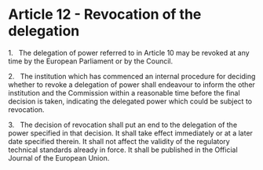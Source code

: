 # Article 12 - Revocation of the delegation


1.   The delegation of power referred to in Article 10 may be revoked at any time by the European Parliament or by the Council.

2.   The institution which has commenced an internal procedure for deciding whether to revoke a delegation of power shall endeavour to inform the other institution and the Commission within a reasonable time before the final decision is taken, indicating the delegated power which could be subject to revocation.

3.   The decision of revocation shall put an end to the delegation of the power specified in that decision. It shall take effect immediately or at a later date specified therein. It shall not affect the validity of the regulatory technical standards already in force. It shall be published in the Official Journal of the European Union.
